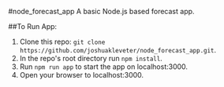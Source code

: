 #node_forecast_app
A basic Node.js based forecast app.

##To Run App:

1. Clone this repo: `git clone https://github.com/joshuakleveter/node_forecast_app.git`.
2. In the repo's root directory run `npm install`.
3. Run `npm run app` to start the app on localhost:3000.
4. Open your browser to localhost:3000.
